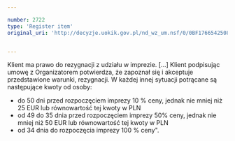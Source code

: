 ```yaml
---

number: 2722
type: 'Register item'
original_uri: 'http://decyzje.uokik.gov.pl/nd_wz_um.nsf/0/0BF176654250846BC1257974003C7B0C?OpenDocument'


---
```


Klient ma prawo do rezygnacji z udziału w imprezie. [...] Klient podpisując umowę z Organizatorem potwierdza, że zapoznał się i akceptuje przedstawione warunki, rezygnacji. W każdej innej sytuacji potrącane są następujące kwoty od osoby: 
- do 50 dni przed rozpoczęciem imprezy 10 % ceny, jednak nie mniej niż 25 EUR lub równowartość tej kwoty w PLN  
- od 49 do 35 dnia przed rozpoczęciem imprezy 50% ceny, jednak nie mniej niż 50 EUR lub równowartość tej kwoty w PLN    
- od 34 dnia do rozpoczęcia imprezy 100 % ceny".
